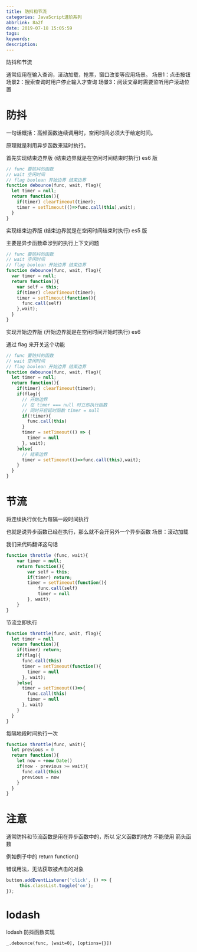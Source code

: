 ```yaml
---
title: 防抖和节流
categories: JavaScript进阶系列
abbrlink: 8a2f
date: 2019-07-18 15:05:59
tags:
keywords:
description:
---
```


防抖和节流

<!-- more -->

通常应用在输入查询，滚动加载，抢票，窗口改变等应用场景。
场景1：点击按钮
场景2：搜索查询时用户停止输入才查询
场景3：阅读文章时需要监听用户滚动位置

# 防抖

一句话概括：高频函数连续调用时，空闲时间必须大于给定时间。

原理就是利用异步函数来延时执行。

首先实现结束边界版 (结束边界就是在空闲时间结束时执行) es6 版

```js
// func 要防抖的函数
// wait 空闲时间
// flag boolean 开始边界 结束边界
function debounce(func, wait, flag){
  let timer = null;
  return function(){
    if(timer) clearTimeout(timer);
    timer = setTimeout(()=>func.call(this),wait);
  }
}
```
实现结束边界版 (结束边界就是在空闲时间结束时执行) es5 版

主要是异步函数牵涉到的执行上下文问题

```js
// func 要防抖的函数
// wait 空闲时间
// flag boolean 开始边界 结束边界
function debounce(func, wait, flag){
  var timer = null;
  return function(){
    var self = this;
    if(timer) clearTimeout(timer);
    timer = setTimeout(function(){
      func.call(self)
    },wait);
  }
}
```


实现开始边界版 (开始边界就是在空闲时间开始时执行) es6

通过 flag 来开关这个功能

```js
// func 要防抖的函数
// wait 空闲时间
// flag boolean 开始边界 结束边界
function debounce(func, wait, flag){
  let timer = null;
  return function(){
    if(timer) clearTimeout(timer);
    if(flag){
      // 开始边界
      // 在 timer === null 时立即执行函数
      // 同时开启延时函数 timer = null
      if(!timer){
        func.call(this)
      }
      timer = setTimeout(() => {
        timer = null
      }, wait);
    }else{
      // 结束边界
      timer = setTimeout(()=>func.call(this),wait);
    }
  }
}
```

# 节流

将连续执行优化为每隔一段时间执行

也就是说异步函数已经在执行，那么就不会开另外一个异步函数
场景：滚动加载

我们来代码翻译这句话

```js es5
function throttle (func, wait){
    var timer = null;
    return function(){
        var self = this;
        if(timer) return;
        timer = setTimeout(function(){
            func.call(self)
            timer = null
        }, wait);
    }
}
```

节流立即执行

```js es6
function throttle(func, wait, flag){
  let timer = null
  return function(){
    if(timer) return;
    if(flag){
      func.call(this)
      timer = setTimeout(function(){
        timer = null
      }, wait);
    }else{
      timer = setTimeout(()=>{
        func.call(this)
        timer = null
      }, wait)
    }
  }
}
```

每隔地段时间执行一次

```js
function throttle(func, wait){
  let previous = 0
  return function(){
    let now = +new Date()
    if(now - previous >= wait){
      func.call(this)
      previous = now
    }
  }
}
```

# 注意

通常防抖和节流函数是用在异步函数中的，所以 定义函数的地方 不能使用 箭头函数

例如例子中的 return function()

错误用法，无法获取被点击的对象

```js
button.addEventListener('click', () => {
     this.classList.toggle('on');
});
```

# lodash

lodash 防抖函数实现

```
_.debounce(func, [wait=0], [options={}])
```
